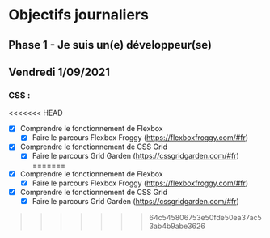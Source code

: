 # Objectifs journaliers

## Phase 1 - Je suis un(e) développeur(se)

## Vendredi 1/09/2021

### CSS : 
<<<<<<< HEAD
  * [x] Comprendre le fonctionnement de Flexbox
    * [x] Faire le parcours Flexbox Froggy (https://flexboxfroggy.com/#fr)
  * [x] Comprendre le fonctionnement de CSS Grid
    * [x] Faire le parcours Grid Garden (https://cssgridgarden.com/#fr)
=======
  * [x] Comprendre le fonctionnement de Flexbox
    * [x] Faire le parcours Flexbox Froggy (https://flexboxfroggy.com/#fr)
  * [x] Comprendre le fonctionnement de CSS Grid
    * [x] Faire le parcours Grid Garden (https://cssgridgarden.com/#fr)
>>>>>>> 64c545806753e50fde50ea37ac53ab4b9abe3626





